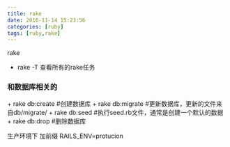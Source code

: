 ```yaml
---
title: rake
date: 2016-11-14 15:23:56
categories: [ruby]
tags: [ruby,rake]
---
```

rake
<!-- more -->

+ rake -T 查看所有的rake任务

<h3>和数据库相关的</h3>
+ rake db:create  #创建数据库
+ rake db:migrate #更新数据库，更新的文件来自db/migrate/
+ rake db:seed    #执行seed.rb文件，通常是创建一个默认的数据
+ rake db:drop    #删除数据库

生产环境下 加前缀 RAILS_ENV=protucion 

